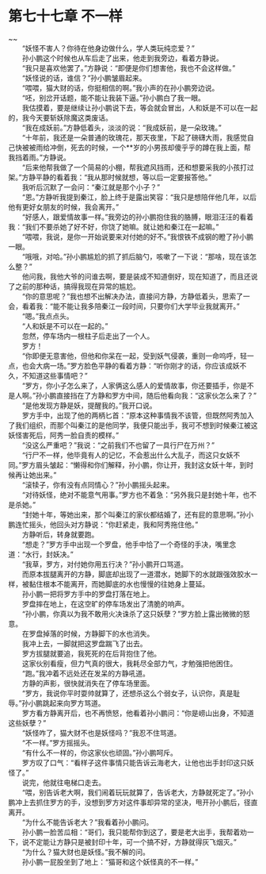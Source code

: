 # 第七十七章 不一样

~~
            <br>　　“妖怪不害人？你待在他身边做什么，学人类玩纯恋爱？”<br>　　孙小鹏这个时候也从车后走了出来，他走到我旁边，看着方静说。<br>　　“我只是喜欢他罢了。”方静说：“即便是你们想害他，我也不会这样做。”<br>　　“妖怪说的话，谁信？”孙小鹏皱眉起来。<br>　　“喂喂，猫大财的话，你挺相信的啊。”我小声的在孙小鹏旁边说。<br>　　“呸，别岔开话题，能不能让我装下逼。”孙小鹏白了我一眼。<br>　　我估摸着，要是继续让孙小鹏说下去，等会就会冒出，人和妖是不可以在一起的，我今天要斩妖除魔这类废话。<br>　　“我在成妖前。”方静低着头，淡淡的说：“我成妖前，是一朵玫瑰。”<br>　　“十年前，我还是一朵普通的玫瑰花，那天夜里，下起了磅礴大雨，我感觉自己快被被雨给冲倒，死去的时候，一个**岁的小男孩却傻乎乎的蹲在我上面，帮我挡着雨。”方静说。<br>　　“后来他帮我做了一个简易的小棚，帮我遮风挡雨，还和想要采我的小孩打过架。”方静平静的看着我：“我从那时候就想，等以后一定要报答他。”<br>　　我听后沉默了一会问：“秦江就是那个小子？”<br>　　“恩。”方静听我提到秦江，脸上终于是露出笑容：“我只是想陪伴他几年，以后他有更好女朋友的时候，我会离开。”<br>　　“好感人，跟爱情故事一样。”我旁边的孙小鹏抱住我的胳膊，眼泪汪汪的看着我：“我们不要杀她了好不好，你饶了她嘛。就让她和秦江在一起嘛。”<br>　　“喂喂，我说，是你一开始说要来对付她的好不。”我恨铁不成钢的瞪了孙小鹏一眼。<br>　　“哦哦，对哈。”孙小鹏尴尬的抓了抓后脑勺，咳嗽了一下说：“那啥，现在该怎么整？”<br>　　他问我，我他大爷的问谁去啊，要是装成不知道倒好，现在知道了，而且还说了之前的那种话，搞得我现在异常的尴尬。<br>　　“你的意思呢？”我也想不出解决办法，直接问方静，方静低着头，思索了一会，看着我：“能不能让我多陪秦江一段时间，只要你们大学毕业我就离开。”<br>　　“嗯。”我点点头。<br>　　“人和妖是不可以在一起的。”<br>　　忽然，停车场内一根柱子后走出了一个人。<br>　　罗方！<br>　　“你即便无意害他，但他和你呆在一起，受到妖气侵袭，重则一命呜呼，轻一点，也会大病一场。”罗方脸色平静的看着方静：“听你刚才的话，你应该成妖不久，不知道这些事情吧？”<br>　　“罗方，你小子怎么来了，人家俩这么感人的爱情故事，你还要插手，你是不是人啊。”孙小鹏直接挡在了方静和罗方中间，随后他看向我：“这家伙怎么来了？”<br>　　“是他发现方静是妖，提醒我的。”我开口说。<br>　　罗方手中，出现了他的两柄匕首：“原本这种事情我不该管，但既然阿秀加入了我们组织，而那个叫秦江的是他同学，我便只能出手，我可不想到时候秦江被这妖怪害死后，阿秀一脸自责的模样。”<br>　　“没这么严重吧？”我说：“之前我们不也留了一具行尸在万州？”<br>　　“行尸不一样，他毕竟有人的记忆，不会惹出什么大乱子，而这只女妖不同。”罗方眉头皱起：“懒得和你们解释，孙小鹏，你让开，我封这女妖十年，到时候再让她出来。”<br>　　“滚犊子，你有没有点同情心？”孙小鹏摇头起来。<br>　　“对待妖怪，绝对不能意气用事。”罗方也不着急：“另外我只是封她十年，也不是杀她。”<br>　　“封她十年，等她出来，那个叫秦江的家伙都结婚了，还有屁的意思啊。”孙小鹏连忙摇头，他回头对方静说：“你赶紧走，我和阿秀拖住他。”<br>　　方静听后，转身就要跑。<br>　　“想走？”罗方手中出现一个罗盘，他手中恰了一个奇怪的手决，嘴里念道：“水行，封妖决。”<br>　　“我草，罗方，对付她你用五行决？”孙小鹏开口骂道。<br>　　而原本拔腿离开的方静，脚底却出现了一道潜水，她脚下的水就跟强效胶水一样，被黏住根本不能离开，而她脚底的水也慢慢的往她身上蔓延。<br>　　孙小鹏一把将罗方手中的罗盘打落在地上。<br>　　罗盘摔在地上，在这空旷的停车场发出了清脆的响声。<br>　　“孙小鹏，你真以为我不敢用火决诛杀了这只妖孽？”罗方脸上露出微微的怒意。<br>　　在罗盘掉落的时候，方静脚下的水也消失。<br>　　我冲上去，一脚就把这罗盘踹飞了出去。<br>　　罗方拔腿就要追，我死死的在后背抱住了他。<br>　　这家伙别看瘦，但力气真的很大，我耗尽全部力气，才勉强把他困住。<br>　　“跑。”我冲着不远处还在发呆的方静吼道。<br>　　方静的声影，很快就消失在了停车场里面。<br>　　“罗方，我说你平时耍帅就算了，还想杀这么个弱女子，认识你，真是耻辱。”孙小鹏跳起来向罗方骂道。<br>　　罗方看方静离开后，也不再愤怒，他看着孙小鹏问：“你是崂山出身，不知道这些妖孽？”<br>　　“妖怪咋了，猫大财不也是妖怪吗？”我忍不住骂道。<br>　　“不一样。”罗方摇摇头。<br>　　“有什么不一样的，你这家伙也顽固。”孙小鹏呵斥。<br>　　罗方叹了口气：“看样子这件事情只能告诉云海老大，让他也出手封印这只妖怪了。”<br>　　说完，他就往电梯口走去。<br>　　“喂，别告诉老大啊，我们闹着玩玩就算了，告诉老大，方静就死定了。”孙小鹏冲上去抓住罗方的手，没想到罗方对这件事却异常的坚决，甩开孙小鹏后，径直离开。<br>　　“为什么不能告诉老大？”我看着孙小鹏问。<br>　　孙小鹏一脸苦瓜相：“哥们，我只能帮你到这了，要是老大出手，我帮着劝一下，说不定能让方静只是被封印十年，可一个搞不好，方静就得灰飞烟灭。”<br>　　“为什么？猫大财也是妖怪。”我不解的问。<br>　　孙小鹏一屁股坐到了地上：“猫哥和这个妖怪真的不一样。”<br>
	